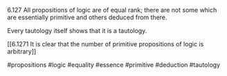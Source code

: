 6.127 All propositions of logic are of equal rank; there are not some which are essentially primitive and others deduced from there.

Every tautology itself shows that it is a tautology.

[[6.1271 It is clear that the number of primitive propositions of logic is arbitrary]]

#propositions #logic #equality #essence #primitive #deduction #tautology 